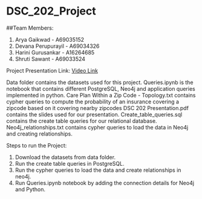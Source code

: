 # DSC_202_Project

##Team Members:
1. Arya Gaikwad - A69035152
2. Devana Perupurayil - A69034326
3. Harini Gurusankar - A16264685
4. Shruti Sawant - A69033524

Project Presentation Link: [Video Link](https://drive.google.com/file/d/1CGv1ESNjxLSaulY0-mQ_EN-oIcbkYWAu/view?usp=drive_link)

Data folder contains the datasets used for this project.
Queries.ipynb is the notebook that contains different PostgreSQL, Neo4j and application queries implemented in python.
Care Plan Within a Zip Code - Topology.txt contains cypher queries to compute the probability of an insurance covering a zipcode based on it covering nearby zipcodes
DSC 202 Presentation.pdf contains the slides used for our presentation.
Create_table_queries.sql contains the create table queries for our relational database.
Neo4j_relationships.txt contains cypher queries to load the data in Neo4j and creating relationships.

Steps to run the Project:
1. Download the datasets from data folder.
2. Run the create table queries in PostgreSQL.
3. Run the cypher queries to load the data and create relationships in neo4j.
4. Run Queries.ipynb notebook by adding the connection details for Neo4j and Python. 